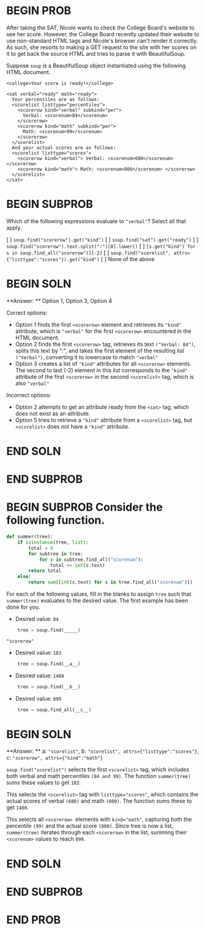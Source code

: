 # BEGIN PROB

After taking the SAT, Nicole wants to check the College Board's website to see her score. However, the College Board recently updated their website to use non-standard HTML tags and Nicole's browser can't render it correctly. As such, she resorts to making a GET request to the site with her scores on it to get back the source HTML and tries to parse it with BeautifulSoup.

Suppose `soup` is a BeautifulSoup object instantiated using the following HTML document.

```
<college>Your score is ready!</college>

<sat verbal="ready" math="ready">
  Your percentiles are as follows:
  <scorelist listtype="percentiles">
    <scorerow kind="verbal" subkind="per">
      Verbal: <scorenum>84</scorenum>
    </scorerow>
    <scorerow kind="math" subkind="per">
      Math: <scorenum>99</scorenum>
    </scorerow>
  </scorelist>
  And your actual scores are as follows:
  <scorelist listtype="scores">
    <scorerow kind="verbal"> Verbal: <scorenum>680</scorenum> </scorerow>
    <scorerow kind="math"> Math: <scorenum>800</scorenum> </scorerow>
  </scorelist>
</sat>
```

# BEGIN SUBPROB

Which of the following expressions evaluate to `"verbal"`? Select all that apply.

[ ] `soup.find("scorerow").get("kind")`
[ ] `soup.find("sat").get("ready")`
[ ] `soup.find("scorerow").text.split(":")[0].lower()`
[ ] `[s.get("kind") for s in soup.find_all("scorerow")][-2]`
[ ] `soup.find("scorelist", attrs={"listtype":"scores"}).get("kind")`
[ ] None of the above

# BEGIN SOLN

**Answer: ** Option 1, Option 3, Option 4

Correct options:

- Option 1 finds the first `<scorerow>` element and retrieves its `"kind"` attribute, which is `"verbal"` for the first `<scorerow>` encountered in the HTML document.
- Option 2 finds the first `<scorerow>` tag, retrieves its text `("Verbal: 84")`, splits this text by ":", and takes the first element of the resulting list `("Verbal")`, converting it to lowercase to match `"verbal"`
- Option 3 creates a list of `"kind"` attributes for all `<scorerow>` elements. The second to last (-2) element in this list corresponds to the `"kind"` attribute of the first `<scorerow>` in the second `<scorelist>` tag, which is also `"verbal"`

Incorrect options:

- Option 2 attempts to get an attribute ready from the `<sat>` tag, which does not exist as an attribute.
- Option 5 tries to retrieve a `"kind"` attribute from a `<scorelist>` tag, but `<scorelist>` does not have a `"kind"` attribute.

# END SOLN

# END SUBPROB

# BEGIN SUBPROB Consider the following function.

```py
def summer(tree):
    if isinstance(tree, list):
        total = 0
        for subtree in tree:
            for s in subtree.find_all("scorenum"):
                total += int(s.text)
        return total
    else:
        return sum([int(s.text) for s in tree.find_all("scorenum")])
```

For each of the following values, fill in the blanks to assign `tree` such that `summer(tree)` evaluates to the desired value. The first example has been done for you.

- Desired value: `84`

```py
    tree = soup.find(_____)
```

`"scorerow"`

- Desired value: `183`

```py
    tree = soup.find(__a__)
```

- Desired value: `1480`

```py
    tree = soup.find(__b__)
```

- Desired value: `899`

```py
    tree = soup.find_all(__c__)
```

# BEGIN SOLN

**Answer: ** a: `"scorelist"`, b: `"scorelist", attrs={"listtype":"scores"}`, c: `"scorerow", attrs={"kind":"math"}`

`soup.find("scorelist")` selects the first `<scorelist>` tag, which includes both verbal and math percentiles `(84 and 99)`. The function `summer(tree)` sums these values to get `183`.

This selects the `<scorelist>` tag with `listtype="scores"`, which contains the actual scores of verbal `(680)` and math `(800)`. The function sums these to get `1480`.

This selects all `<scorerow> `elements with `kind="math"`, capturing both the percentile `(99)` and the actual score `(800)`. Since tree is now a list, `summer(tree)` iterates through each `<scorerow>` in the list, summing their `<scorenum>` values to reach `899`.

# END SOLN

# END SUBPROB

# END PROB
